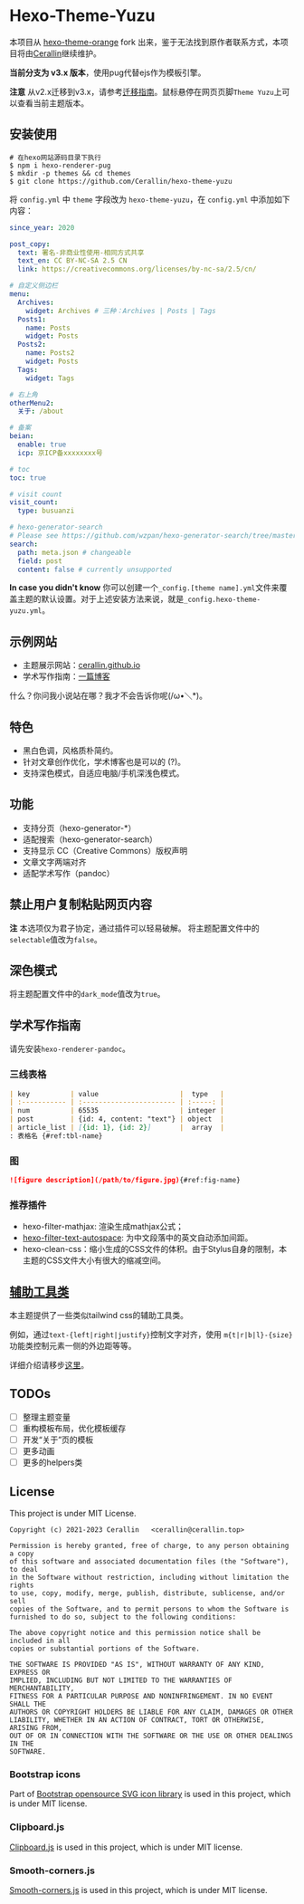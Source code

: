 # Hexo-Theme-Yuzu
本项目从 [hexo-theme-orange](https://github.com/Orange-way/hexo-theme-orange) fork 出来，鉴于无法找到原作者联系方式，本项目将由[Cerallin](https://github.com/Cerallin)继续维护。

**当前分支为 v3.x 版本**，使用pug代替ejs作为模板引擎。

**注意** 从v2.x迁移到v3.x，请参考[迁移指南](docs/migrate.md)。鼠标悬停在网页页脚`Theme Yuzu`上可以查看当前主题版本。

## 安装使用

```shell
# 在hexo网站源码目录下执行
$ npm i hexo-renderer-pug
$ mkdir -p themes && cd themes
$ git clone https://github.com/Cerallin/hexo-theme-yuzu
```

将 `config.yml` 中 `theme` 字段改为 `hexo-theme-yuzu`，在 `config.yml` 中添加如下内容：

```yml
since_year: 2020

post_copy:
  text: 署名-非商业性使用-相同方式共享
  text_en: CC BY-NC-SA 2.5 CN
  link: https://creativecommons.org/licenses/by-nc-sa/2.5/cn/

# 自定义侧边栏
menu:
  Archives:
    widget: Archives # 三种：Archives | Posts | Tags
  Posts1:
    name: Posts
    widget: Posts
  Posts2:
    name: Posts2
    widget: Posts
  Tags:
    widget: Tags

# 右上角
otherMenu2:
  关于: /about

# 备案
beian:
  enable: true
  icp: 京ICP备xxxxxxxx号

# toc
toc: true

# visit count
visit_count:
  type: busuanzi

# hexo-generator-search
# Please see https://github.com/wzpan/hexo-generator-search/tree/master for detail.
search:
  path: meta.json # changeable
  field: post
  content: false # currently unsupported
```

**In case you didn't know** 你可以创建一个`_config.[theme name].yml`文件来覆盖主题的默认设置。对于上述安装方法来说，就是`_config.hexo-theme-yuzu.yml`。

## 示例网站

- 主题展示网站：[cerallin.github.io](https://cerallin.github.io)
- 学术写作指南：[一篇博客](https://cerallin.github.io/notes/2021/12/12/%E5%A6%82%E4%BD%95%E9%85%8D%E7%BD%AE%E4%B8%80%E4%B8%AA%E5%AD%A6%E6%9C%AF%E5%86%99%E4%BD%9C%E5%8D%9A%E5%AE%A2/)

什么？你问我小说站在哪？我才不会告诉你呢(/ω•＼*)。

## 特色
- 黑白色调，风格质朴简约。
- 针对文章创作优化，学术博客也是可以的 (?)。
- 支持深色模式，自适应电脑/手机深浅色模式。

## 功能
- 支持分页（hexo-generator-*）
- 适配搜索（hexo-generator-search）
- 支持显示 CC（Creative Commons）版权声明
- 文章文字两端对齐
- 适配学术写作（pandoc）

## 禁止用户复制粘贴网页内容

**注** 本选项仅为君子协定，通过插件可以轻易破解。
将主题配置文件中的`selectable`值改为`false`。

## 深色模式

将主题配置文件中的`dark_mode`值改为`true`。

## 学术写作指南

请先安装`hexo-renderer-pandoc`。

### 三线表格

```md
| key          | value                    |  type   |
| :----------- | :----------------------- | :-----: |
| num          | 65535                    | integer |
| post         | {id: 4, content: "text"} | object  |
| article_list | [{id: 1}, {id: 2}]       |  array  |
: 表格名 {#ref:tbl-name}
```

### 图

```md
![figure description](/path/to/figure.jpg){#ref:fig-name}
```

### 推荐插件

- hexo-filter-mathjax: 渲染生成mathjax公式；
- [hexo-filter-text-autospace](https://github.com/cerallin/hexo-filter-text-autospace): 为中文段落中的英文自动添加间距。
- hexo-clean-css：缩小生成的CSS文件的体积。由于Stylus自身的限制，本主题的CSS文件大小有很大的缩减空间。

## [辅助工具类](./docs/helpers.md)

本主题提供了一些类似tailwind css的辅助工具类。

例如，通过`text-{left|right|justify}`控制文字对齐，使用 `m{t|r|b|l}-{size}` 功能类控制元素一侧的外边距等等。

详细介绍请移步[这里](./docs/helpers.md)。

## TODOs

- [ ] 整理主题变量
- [ ] 重构模板布局，优化模板缓存
- [ ] 开发“关于”页的模板
- [ ] 更多动画
- [ ] 更多的helpers类

## License

This project is under MIT License.

    Copyright (c) 2021-2023 Cerallin   <cerallin@cerallin.top>

    Permission is hereby granted, free of charge, to any person obtaining a copy
    of this software and associated documentation files (the "Software"), to deal
    in the Software without restriction, including without limitation the rights
    to use, copy, modify, merge, publish, distribute, sublicense, and/or sell
    copies of the Software, and to permit persons to whom the Software is
    furnished to do so, subject to the following conditions:

    The above copyright notice and this permission notice shall be included in all
    copies or substantial portions of the Software.

    THE SOFTWARE IS PROVIDED "AS IS", WITHOUT WARRANTY OF ANY KIND, EXPRESS OR
    IMPLIED, INCLUDING BUT NOT LIMITED TO THE WARRANTIES OF MERCHANTABILITY,
    FITNESS FOR A PARTICULAR PURPOSE AND NONINFRINGEMENT. IN NO EVENT SHALL THE
    AUTHORS OR COPYRIGHT HOLDERS BE LIABLE FOR ANY CLAIM, DAMAGES OR OTHER
    LIABILITY, WHETHER IN AN ACTION OF CONTRACT, TORT OR OTHERWISE, ARISING FROM,
    OUT OF OR IN CONNECTION WITH THE SOFTWARE OR THE USE OR OTHER DEALINGS IN THE
    SOFTWARE.

### Bootstrap icons

Part of [Bootstrap opensource SVG icon library](https://github.com/twbs/icons) is used in this project, which is under MIT license.

### Clipboard.js

[Clipboard.js](https://github.com/zenorocha/clipboard.js) is used in this project, which is under MIT license.

### Smooth-corners.js

[Smooth-corners.js](https://github.com/wopian/smooth-corners) is used in this project, which is under MIT license.
